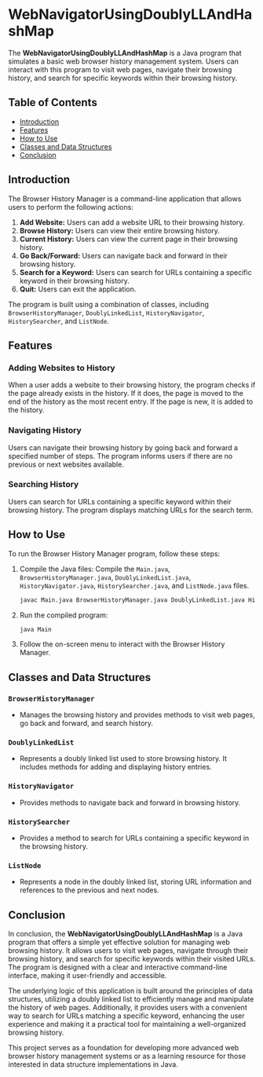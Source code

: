 # WebNavigatorUsingDoublyLLAndHashMap


The **WebNavigatorUsingDoublyLLAndHashMap** is a Java program that simulates a basic web browser history management system. Users can interact with this program to visit web pages, navigate their browsing history, and search for specific keywords within their browsing history.

## Table of Contents

- [Introduction](#introduction)
- [Features](#features)
- [How to Use](#how-to-use)
- [Classes and Data Structures](#classes-and-data-structures)
- [Conclusion](#conclusion)


## Introduction

The Browser History Manager is a command-line application that allows users to perform the following actions:

1. **Add Website:** Users can add a website URL to their browsing history.
2. **Browse History:** Users can view their entire browsing history.
3. **Current History:** Users can view the current page in their browsing history.
4. **Go Back/Forward:** Users can navigate back and forward in their browsing history.
5. **Search for a Keyword:** Users can search for URLs containing a specific keyword in their browsing history.
6. **Quit:** Users can exit the application.

The program is built using a combination of classes, including `BrowserHistoryManager`, `DoublyLinkedList`, `HistoryNavigator`, `HistorySearcher`, and `ListNode`.

## Features

### Adding Websites to History

When a user adds a website to their browsing history, the program checks if the page already exists in the history. If it does, the page is moved to the end of the history as the most recent entry. If the page is new, it is added to the history.

### Navigating History

Users can navigate their browsing history by going back and forward a specified number of steps. The program informs users if there are no previous or next websites available.

### Searching History

Users can search for URLs containing a specific keyword within their browsing history. The program displays matching URLs for the search term.

## How to Use

To run the Browser History Manager program, follow these steps:

1. Compile the Java files: Compile the `Main.java`, `BrowserHistoryManager.java`, `DoublyLinkedList.java`, `HistoryNavigator.java`, `HistorySearcher.java`, and `ListNode.java` files.

   ```bash
   javac Main.java BrowserHistoryManager.java DoublyLinkedList.java HistoryNavigator.java HistorySearcher.java ListNode.java
   ```

2. Run the compiled program:

   ```bash
   java Main
   ```

3. Follow the on-screen menu to interact with the Browser History Manager.

## Classes and Data Structures

### `BrowserHistoryManager`

- Manages the browsing history and provides methods to visit web pages, go back and forward, and search history.

### `DoublyLinkedList`

- Represents a doubly linked list used to store browsing history. It includes methods for adding and displaying history entries.

### `HistoryNavigator`

- Provides methods to navigate back and forward in browsing history.

### `HistorySearcher`

- Provides a method to search for URLs containing a specific keyword in the browsing history.

### `ListNode`

- Represents a node in the doubly linked list, storing URL information and references to the previous and next nodes.

## Conclusion

In conclusion, the **WebNavigatorUsingDoublyLLAndHashMap** is a Java program that offers a simple yet effective solution for managing web browsing history. It allows users to visit web pages, navigate through their browsing history, and search for specific keywords within their visited URLs. The program is designed with a clear and interactive command-line interface, making it user-friendly and accessible.

The underlying logic of this application is built around the principles of data structures, utilizing a doubly linked list to efficiently manage and manipulate the history of web pages. Additionally, it provides users with a convenient way to search for URLs matching a specific keyword, enhancing the user experience and making it a practical tool for maintaining a well-organized browsing history.

This project serves as a foundation for developing more advanced web browser history management systems or as a learning resource for those interested in data structure implementations in Java.


